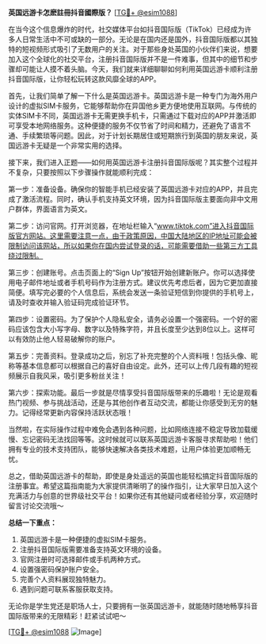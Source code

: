 **英国远游卡怎麽註冊抖音國際版？** [[TG💪+ @esim1088](https://t.me/s/esim1088)]

在当今这个信息爆炸的时代，社交媒体平台如抖音国际版（TikTok）已经成为许多人日常生活中不可或缺的一部分。无论是在国内还是国外，抖音国际版都以其独特的短视频形式吸引了无数用户的关注。对于那些身处英国的小伙伴们来说，想要加入这个全球化的社交平台，注册抖音国际版并不是一件难事，但其中的细节和步骤却可能让人摸不着头脑。今天，我们就来详细聊聊如何利用英国远游卡顺利注册抖音国际版，让你轻松玩转这款风靡全球的APP。

首先，让我们简单了解一下什么是英国远游卡。英国远游卡是一种专门为海外用户设计的虚拟SIM卡服务，它能够帮助你在异国他乡更方便地使用互联网。与传统的实体SIM卡不同，英国远游卡无需更换手机卡，只需通过下载对应的APP并激活即可享受本地网络服务。这种便捷的服务不仅节省了时间和精力，还避免了语言不通、手续繁琐等问题。因此，对于计划长期居住或短期旅行到英国的朋友来说，英国远游卡无疑是一个非常实用的选择。

接下来，我们进入正题——如何用英国远游卡注册抖音国际版呢？其实整个过程并不复杂，只要按照以下步骤操作就能顺利完成：

第一步：准备设备。确保你的智能手机已经安装了英国远游卡对应的APP，并且完成了激活流程。同时，确认手机支持英文环境，因为抖音国际版主要面向非中文用户群体，界面语言为英文。

第二步：访问官网。打开浏览器，在地址栏输入“www.tiktok.com”进入抖音国际版官方网站。这里需要注意一点，由于政策原因，中国大陆地区的IP地址可能会被限制访问该网站，所以如果你在国内尝试登录的话，可能需要借助一些第三方工具绕过限制。

第三步：创建账号。点击页面上的“Sign Up”按钮开始创建新账户。你可以选择使用电子邮件地址或者手机号码作为注册方式。建议优先考虑后者，因为它更加直接简便。填写完必要的个人信息后，系统会发送一条验证短信到你提供的手机号上，请及时查收并输入验证码完成验证环节。

第四步：设置密码。为了保护个人隐私安全，请务必设置一个强密码。一个好的密码应该包含大小写字母、数字以及特殊字符，并且长度至少达到8位以上。这样可以有效防止他人轻易破解你的账户。

第五步：完善资料。登录成功之后，别忘了补充完整的个人资料哦！包括头像、昵称等基本信息都可以根据自己的喜好自由设定。此外，还可以上传几段有趣的短视频展示自我风采，吸引更多粉丝关注！

第六步：探索功能。最后一步就是尽情享受抖音国际版带来的乐趣啦！无论是观看热门视频、参与挑战活动，还是与其他创作者互动交流，都能让你感受到无穷的魅力。记得经常更新内容保持活跃状态哦！

当然啦，在实际操作过程中难免会遇到各种问题，比如网络连接不稳定导致加载缓慢、忘记密码无法找回等等。这时候就可以联系英国远游卡客服寻求帮助啦！他们拥有专业的技术支持团队，能够快速解决各类技术难题，让用户体验更加顺畅无忧。

总之，借助英国远游卡的帮助，即使是身处遥远的英国也能轻松搞定抖音国际版的注册事宜。希望这篇指南能为大家提供清晰明了的操作指引，让大家早日加入这个充满活力与创意的世界级社交平台！如果你还有其他疑问或者经验分享，欢迎随时留言讨论交流哦～

**总结一下重点：**
1. 英国远游卡是一种便捷的虚拟SIM卡服务。
2. 注册抖音国际版需要准备支持英文环境的设备。
3. 官网注册时可选择邮件或手机两种方式。
4. 设置强密码保护账户安全。
5. 完善个人资料展现独特魅力。
6. 遇到问题可联系客服获取支持。

无论你是学生党还是职场人士，只要拥有一张英国远游卡，就能随时随地畅享抖音国际版带来的无限精彩！赶紧试试吧～

[[TG💪+ @esim1088](https://t.me/s/esim1088) ![Image](https://i.postimg.cc/4NQfJmqS/Snipaste-2025-05-13-00-14-12.png)]